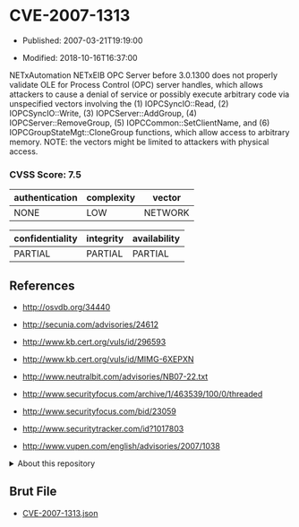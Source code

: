 # CVE-2007-1313

- Published: 2007-03-21T19:19:00

- Modified: 2018-10-16T16:37:00

NETxAutomation NETxEIB OPC Server before 3.0.1300 does not properly validate OLE for Process Control (OPC) server handles, which allows attackers to cause a denial of service or possibly execute arbitrary code via unspecified vectors involving the (1) IOPCSyncIO::Read, (2) IOPCSyncIO::Write, (3) IOPCServer::AddGroup, (4) IOPCServer::RemoveGroup, (5) IOPCCommon::SetClientName, and (6) IOPCGroupStateMgt::CloneGroup functions, which allow access to arbitrary memory. NOTE: the vectors might be limited to attackers with physical access.

### CVSS Score: **7.5**

| authentication | complexity | vector |
| --- | --- | --- |
| NONE | LOW | NETWORK |

| confidentiality | integrity | availability |
| --- | --- | --- |
| PARTIAL | PARTIAL | PARTIAL |

## References

* http://osvdb.org/34440

* http://secunia.com/advisories/24612

* http://www.kb.cert.org/vuls/id/296593

* http://www.kb.cert.org/vuls/id/MIMG-6XEPXN

* http://www.neutralbit.com/advisories/NB07-22.txt

* http://www.securityfocus.com/archive/1/463539/100/0/threaded

* http://www.securityfocus.com/bid/23059

* http://www.securitytracker.com/id?1017803

* http://www.vupen.com/english/advisories/2007/1038

<details>
<summary>About this repository</summary> 

  This repository is part of the project [Live Hack CVE](https://github.com/Live-Hack-CVE). Main website can be found [www.live-hack.org](https://www.live-hack.org) 
  
  Made by [Sn0wAlice](https://github.com/Sn0wAlice) for the people that care about security and need to have a feed of the latest CVEs. Hope you enjoy it, don't forget to star the repo and follow me on [Twitter](https://twitter.com/Sn0wAlice) and [Github](https://github.com/Sn0wAlice). And that is my [personnal website](https://www.alice-snow.me/)

  - [Home Page](https://github.com/Live-Hack-CVE)
  - [Framework](https://github.com/Live-Hack-CVE/cve-framework)
  - [CVE database](https://github.com/Live-Hack-CVE/full_database)
  - [Changelog](https://github.com/Live-Hack-CVE/Changelog)
</details>

## Brut File

* [CVE-2007-1313.json](https://raw.githubusercontent.com/Live-Hack-CVE/full_database/main/cves/2007/CVE-2007-1313.json)

